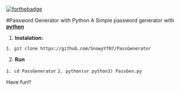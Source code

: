 [![forthebadge](https://forthebadge.com/images/badges/made-with-python.svg)](https://forthebadge.com)

#Password Generator with Python
A Simple password generator with [**python**](https://python.org/)

1. **Instalation:**

`1. git clone https://github.com/SnowyYT07/PassGenerator`

2. **Run**

`1. cd PassGenerator`
`2. python(or python3) PassGen.py`

Have fun!!
